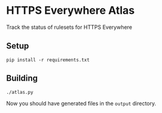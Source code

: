 # HTTPS Everywhere Atlas

Track the status of rulesets for HTTPS Everywhere

## Setup

    pip install -r requirements.txt

## Building

    ./atlas.py

Now you should have generated files in the `output` directory.
